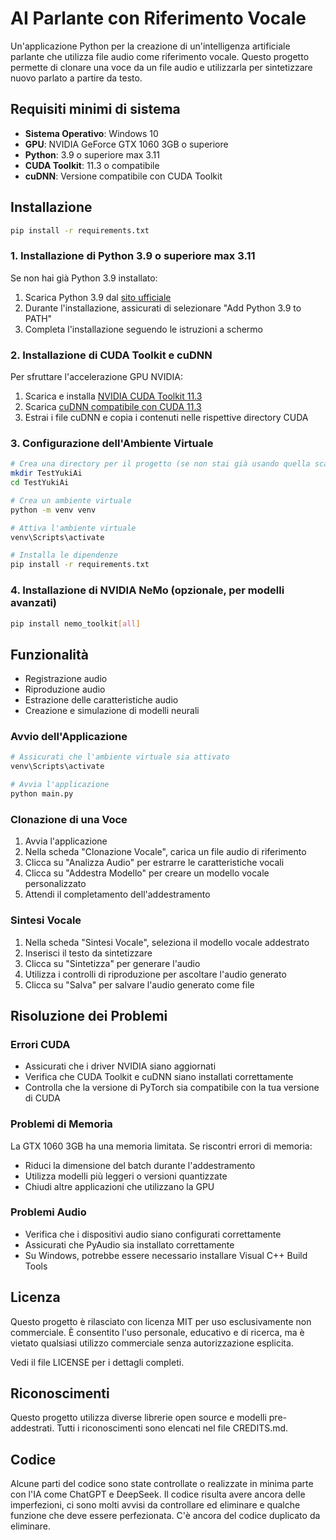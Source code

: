 # AI Parlante con Riferimento Vocale

Un'applicazione Python per la creazione di un'intelligenza artificiale parlante che utilizza file audio come riferimento vocale. Questo progetto permette di clonare una voce da un file audio e utilizzarla per sintetizzare nuovo parlato a partire da testo.

## Requisiti minimi di sistema

- **Sistema Operativo**: Windows 10
- **GPU**: NVIDIA GeForce GTX 1060 3GB o superiore
- **Python**: 3.9 o superiore max 3.11
- **CUDA Toolkit**: 11.3 o compatibile
- **cuDNN**: Versione compatibile con CUDA Toolkit

## Installazione

```bash
pip install -r requirements.txt
```

### 1. Installazione di Python 3.9 o superiore max 3.11

Se non hai già Python 3.9 installato:

1. Scarica Python 3.9 dal [sito ufficiale](https://www.python.org/downloads/release/python-390/)
2. Durante l'installazione, assicurati di selezionare "Add Python 3.9 to PATH"
3. Completa l'installazione seguendo le istruzioni a schermo

### 2. Installazione di CUDA Toolkit e cuDNN

Per sfruttare l'accelerazione GPU NVIDIA:

1. Scarica e installa [NVIDIA CUDA Toolkit 11.3](https://developer.nvidia.com/cuda-11.3.0-download-archive)
2. Scarica [cuDNN compatibile con CUDA 11.3](https://developer.nvidia.com/cudnn)
3. Estrai i file cuDNN e copia i contenuti nelle rispettive directory CUDA

### 3. Configurazione dell'Ambiente Virtuale

```bash
# Crea una directory per il progetto (se non stai già usando quella scaricata)
mkdir TestYukiAi
cd TestYukiAi

# Crea un ambiente virtuale
python -m venv venv

# Attiva l'ambiente virtuale
venv\Scripts\activate

# Installa le dipendenze
pip install -r requirements.txt
```

### 4. Installazione di NVIDIA NeMo (opzionale, per modelli avanzati)

```bash
pip install nemo_toolkit[all]
```

## Funzionalità

- Registrazione audio
- Riproduzione audio
- Estrazione delle caratteristiche audio
- Creazione e simulazione di modelli neurali

### Avvio dell'Applicazione

```bash
# Assicurati che l'ambiente virtuale sia attivato
venv\Scripts\activate

# Avvia l'applicazione
python main.py
```

### Clonazione di una Voce

1. Avvia l'applicazione
2. Nella scheda "Clonazione Vocale", carica un file audio di riferimento
3. Clicca su "Analizza Audio" per estrarre le caratteristiche vocali
4. Clicca su "Addestra Modello" per creare un modello vocale personalizzato
5. Attendi il completamento dell'addestramento

### Sintesi Vocale

1. Nella scheda "Sintesi Vocale", seleziona il modello vocale addestrato
2. Inserisci il testo da sintetizzare
3. Clicca su "Sintetizza" per generare l'audio
4. Utilizza i controlli di riproduzione per ascoltare l'audio generato
5. Clicca su "Salva" per salvare l'audio generato come file

## Risoluzione dei Problemi

### Errori CUDA

- Assicurati che i driver NVIDIA siano aggiornati
- Verifica che CUDA Toolkit e cuDNN siano installati correttamente
- Controlla che la versione di PyTorch sia compatibile con la tua versione di CUDA

### Problemi di Memoria

La GTX 1060 3GB ha una memoria limitata. Se riscontri errori di memoria:

- Riduci la dimensione del batch durante l'addestramento
- Utilizza modelli più leggeri o versioni quantizzate
- Chiudi altre applicazioni che utilizzano la GPU

### Problemi Audio

- Verifica che i dispositivi audio siano configurati correttamente
- Assicurati che PyAudio sia installato correttamente
- Su Windows, potrebbe essere necessario installare Visual C++ Build Tools

## Licenza

Questo progetto è rilasciato con licenza MIT per uso esclusivamente non commerciale. 
È consentito l'uso personale, educativo e di ricerca, ma è vietato qualsiasi utilizzo commerciale 
senza autorizzazione esplicita.

Vedi il file LICENSE per i dettagli completi.

## Riconoscimenti

Questo progetto utilizza diverse librerie open source e modelli pre-addestrati. Tutti i riconoscimenti sono elencati nel file CREDITS.md.

## Codice

Alcune parti del codice sono state controllate o realizzate in minima parte con l'IA come ChatGPT e DeepSeek.
Il codice risulta avere ancora delle imperfezioni, ci sono molti avvisi da controllare ed eliminare e qualche funzione che deve essere perfezionata.
C'è ancora del codice duplicato da eliminare.